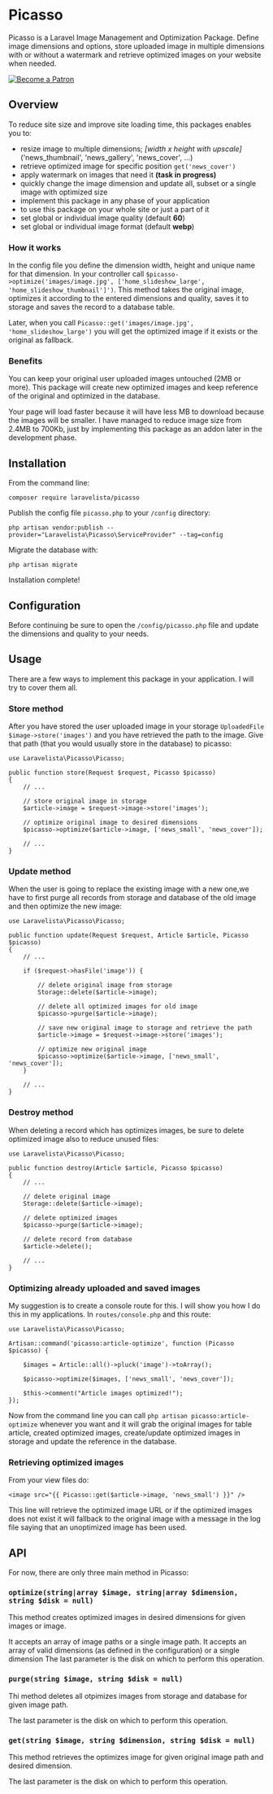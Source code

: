 # Picasso

Picasso is a Laravel Image Management and Optimization Package. Define image dimensions and options, store uploaded image in multiple dimensions with or without a watermark and retrieve optimized images on your website when needed.

[![Become a Patron](https://img.shields.io/badge/Becoma%20a-Patron-f96854.svg?style=for-the-badge)](https://www.patreon.com/shockmario)

## Overview

To reduce site size and improve site loading time, this packages enables you to:

- resize image to multiple dimensions; _[width x height with upscale]_ ('news_thumbnail', 'news_gallery', 'news_cover', ...)
- retrieve optimized image for specific position `get('news_cover')`
- apply watermark on images that need it **(task in progress)**
- quickly change the image dimension and update all, subset or a single image with optimized size
- implement this package in any phase of your application
- to use this package on your whole site or just a part of it
- set global or individual image quality (default **60**)
- set global or individual image format (default **webp**)

### How it works

In the config file you define the dimension width, height and unique name for that dimension. In your controller call `$picasso->optimize('images/image.jpg', ['home_slideshow_large', 'home_slideshow_thumbnail']')`. This method takes the original image, optimizes it according to the entered dimensions and quality, saves it to storage and saves the record to a database table.

Later, when you call `Picasso::get('images/image.jpg', 'home_slideshow_large')` you will get the optimized image if it exists or the original as fallback.

### Benefits

You can keep your original user uploaded images untouched (2MB or more). This package will create new optimized images and keep reference of the original and optimized in the database.

Your page will load faster because it will have less MB to download because the images will be smaller. I have managed to reduce image size from 2.4MB to 700Kb, just by implementing this package as an addon later in the development phase.

## Installation

From the command line:

```
composer require laravelista/picasso
```

Publish the config file `picasso.php` to your `/config` directory:

```
php artisan vendor:publish --provider="Laravelista\Picasso\ServiceProvider" --tag=config
```

Migrate the database with:

```
php artisan migrate
```

Installation complete!

## Configuration

Before continuing be sure to open the `/config/picasso.php` file and update the dimensions and quality to your needs.

## Usage

There are a few ways to implement this package in your application. I will try to cover them all.

### Store method

After you have stored the user uploaded image in your storage `UploadedFile $image->store('images')` and you have retrieved the path to the image. Give that path (that you would usually store in the database) to picasso:

```
use Laravelista\Picasso\Picasso;

public function store(Request $request, Picasso $picasso)
{
    // ...

    // store original image in storage
    $article->image = $request->image->store('images');

    // optimize original image to desired dimensions
    $picasso->optimize($article->image, ['news_small', 'news_cover']);

    // ...
}
```

### Update method

When the user is going to replace the existing image with a new one,we have to first purge all records from storage and database of the old image and then optimize the new image:

```
use Laravelista\Picasso\Picasso;

public function update(Request $request, Article $article, Picasso $picasso)
{
    // ...

    if ($request->hasFile('image')) {

        // delete original image from storage
        Storage::delete($article->image);

        // delete all optimized images for old image
        $picasso->purge($article->image);

        // save new original image to storage and retrieve the path
        $article->image = $request->image->store('images');

        // optimize new original image
        $picasso->optimize($article->image, ['news_small', 'news_cover']);
    }

    // ...
}
```

### Destroy method

When deleting a record which has optimizes images, be sure to delete optimized image also to reduce unused files:

```
use Laravelista\Picasso\Picasso;

public function destroy(Article $article, Picasso $picasso)
{
    // ...

    // delete original image
    Storage::delete($article->image);

    // delete optimized images
    $picasso->purge($article->image);

    // delete record from database
    $article->delete();

    // ...
}
```

### Optimizing already uploaded and saved images

My suggestion is to create a console route for this. I will show you how I do this in my applications. In `routes/console.php` and this route:

```
use Laravelista\Picasso\Picasso;

Artisan::command('picasso:article-optimize', function (Picasso $picasso) {

    $images = Article::all()->pluck('image')->toArray();

    $picasso->optimize($images, ['news_small', 'news_cover']);

    $this->comment("Article images optimized!");
});
```

Now from the command line you can call `php artisan picasso:article-optimize` whenever you want and it will grab the original images for table article, created optimized images, create/update optimized images in storage and update the reference in the database.

### Retrieving optimized images

From your view files do:

```
<image src="{{ Picasso::get($article->image, 'news_small') }}" />
```

This line will retrieve the optimized image URL or if the optimized images does not exist it will fallback to the original image with a message in the log file saying that an unoptimized image has been used.

## API

For now, there are only three main method in Picasso:

### `optimize(string|array $image, string|array $dimension, string $disk = null)`

This method creates optimized images in desired dimensions for given images or image.

It accepts an array of image paths or a single image path.
It accepts an array of valid dimensions (as defined in the configuration) or a single dimension
The last parameter is the disk on which to perform this operation.

### `purge(string $image, string $disk = null)`

Thi method deletes all otpimizes images from storage and database for given image path.

The last parameter is the disk on which to perform this operation.

### `get(string $image, string $dimension, string $disk = null)`

This method retrieves the optimizes image for given original image path and desired dimension.

The last parameter is the disk on which to perform this operation.
